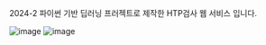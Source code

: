 2024-2 파이썬 기반 딥러닝 프러젝트로 제작한 HTP검사 웹 서비스 입니다.

![image](https://github.com/user-attachments/assets/5f71669c-2d05-4eee-8fc7-eb1154a61c69)
![image](https://github.com/user-attachments/assets/81a5c28e-1808-467a-8d7e-a4771dabc166)
